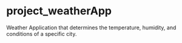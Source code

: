 # project_weatherApp
Weather Application that determines the temperature, humidity, and conditions of a specific city. 
